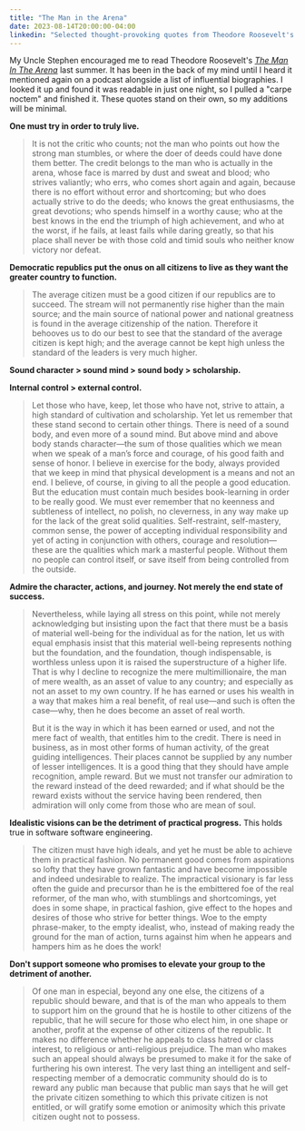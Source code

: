 ```yaml
---
title: "The Man in the Arena"
date: 2023-08-14T20:00:00-04:00
linkedin: "Selected thought-provoking quotes from Theodore Roosevelt's The Man In The Arena"
---
```


My Uncle Stephen encouraged me to read Theodore Roosevelt's [_The Man In The Arena_](https://www.theodorerooseveltcenter.org/Learn-About-TR/TR-Encyclopedia/Culture-and-Society/Man-in-the-Arena.aspx) last summer. It has been in the back of my mind until I heard it mentioned again on a podcast alongside a list of influential biographies. I looked it up and found it was readable in just one night, so I pulled a "carpe noctem" and finished it. These quotes stand on their own, so my additions will be minimal.

**One must try in order to truly live.**

> It is not the critic who counts; not the man who points out how the strong man stumbles, or where the doer of deeds could have done them better. The credit belongs to the man who is actually in the arena, whose face is marred by dust and sweat and blood; who strives valiantly; who errs, who comes short again and again, because there is no effort without error and shortcoming; but who does actually strive to do the deeds; who knows the great enthusiasms, the great devotions; who spends himself in a worthy cause; who at the best knows in the end the triumph of high achievement, and who at the worst, if he fails, at least fails while daring greatly, so that his place shall never be with those cold and timid souls who neither know victory nor defeat.

**Democratic republics put the onus on all citizens to live as they want the greater country to function.**

> The average citizen must be a good citizen if our republics are to succeed. The stream will not permanently rise higher than the main source; and the main source of national power and national greatness is found in the average citizenship of the nation. Therefore it behooves us to do our best to see that the standard of the average citizen is kept high; and the average cannot be kept high unless the standard of the leaders is very much higher.

**Sound character > sound mind > sound body > scholarship.**

**Internal control > external control.**

> Let those who have, keep, let those who have not, strive to attain, a high standard of cultivation and scholarship. Yet let us remember that these stand second to certain other things. There is need of a sound body, and even more of a sound mind. But above mind and above body stands character—the sum of those qualities which we mean when we speak of a man’s force and courage, of his good faith and sense of honor. I believe in exercise for the body, always provided that we keep in mind that physical development is a means and not an end. I believe, of course, in giving to all the people a good education. But the education must contain much besides book-learning in order to be really good. We must ever remember that no keenness and subtleness of intellect, no polish, no cleverness, in any way make up for the lack of the great solid qualities. Self-restraint, self-mastery, common sense, the power of accepting individual responsibility and yet of acting in conjunction with others, courage and resolution—these are the qualities which mark a masterful people. Without them no people can control itself, or save itself from being controlled from the outside.

**Admire the character, actions, and journey. Not merely the end state of success.**

> Nevertheless, while laying all stress on this point, while not merely acknowledging but insisting upon the fact that there must be a basis of material well-being for the individual as for the nation, let us with equal emphasis insist that this material well-being represents nothing but the foundation, and the foundation, though indispensable, is worthless unless upon it is raised the superstructure of a higher life. That is why I decline to recognize the mere multimillionaire, the man of mere wealth, as an asset of value to any country; and especially as not an asset to my own country. If he has earned or uses his wealth in a way that makes him a real benefit, of real use—and such is often the case—why, then he does become an asset of real worth.
>
> But it is the way in which it has been earned or used, and not the mere fact of wealth, that entitles him to the credit. There is need in business, as in most other forms of human activity, of the great guiding intelligences. Their places cannot be supplied by any number of lesser intelligences. It is a good thing that they should have ample recognition, ample reward. But we must not transfer our admiration to the reward instead of the deed rewarded; and if what should be the reward exists without the service having been rendered, then admiration will only come from those who are mean of soul.

**Idealistic visions can be the detriment of practical progress.** This holds true in software software engineering.

> The citizen must have high ideals, and yet he must be able to achieve them in practical fashion. No permanent good comes from aspirations so lofty that they have grown fantastic and have become impossible and indeed undesirable to realize. The impractical visionary is far less often the guide and precursor than he is the embittered foe of the real reformer, of the man who, with stumblings and shortcomings, yet does in some shape, in practical fashion, give effect to the hopes and desires of those who strive for better things. Woe to the empty phrase-maker, to the empty idealist, who, instead of making ready the ground for the man of action, turns against him when he appears and hampers him as he does the work!

**Don't support someone who promises to elevate your group to the detriment of another.**

> Of one man in especial, beyond any one else, the citizens of a republic should beware, and that is of the man who appeals to them to support him on the ground that he is hostile to other citizens of the republic, that he will secure for those who elect him, in one shape or another, profit at the expense of other citizens of the republic. It makes no difference whether he appeals to class hatred or class interest, to religious or anti-religious prejudice. The man who makes such an appeal should always be presumed to make it for the sake of furthering his own interest. The very last thing an intelligent and self-respecting member of a democratic community should do is to reward any public man because that public man says that he will get the private citizen something to which this private citizen is not entitled, or will gratify some emotion or animosity which this private citizen ought not to possess.
